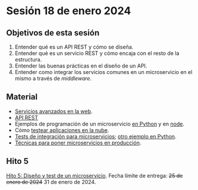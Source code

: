 # Sesión 18 de enero 2024

## Objetivos de esta sesión

1. Entender qué es un API REST y cómo se diseña.
2. Entender qué es un servicio REST y cómo encaja con el resto de la estructura.
3. Entender las buenas prácticas en el diseño de un API.
4. Entender como integrar los servicios comunes en un microservicio en el mismo a través de *middleware*.


## Material

* [Servicios avanzados en la web](https://jj.github.io/IV/preso/servicios.html).
* [API REST](http://jj.github.io/CC/documentos/temas/REST.html)
* Ejemplos de programación de un microservicio [en Python](http://jj.github.io/CC/documentos/temas/Microservicios#ejemplo-en-python) y en [node](http://jj.github.io/CC/documentos/temas/Microservicios#ejemplos-en-node).
* Cómo [testear aplicaciones en la nube](http://jj.github.io/CC/documentos/temas/Microservicios#probando-nuestra-aplicaci%C3%B3n-en-la-nube).
* [Tests de integración para microservicios](https://jj.github.io/curso-tdd/temas/integraci%C3%B3n.html); [otro ejemplo en Python](https://github.com/JJ/tests-python/blob/master/HitosIV/tests/starlitos_test.py).
* [Técnicas para poner microservicios en producción](https://jj.github.io/CC/documentos/temas/Microservicios#microservicios-en-producci%C3%B3n).


## Hito 5

[Hito 5: Diseño y test de un microservicio](../hitos/5.Microservicio.md). Fecha límite de entrega: ~~25 de enero de 2024~~ 31 de enero de 2024.
